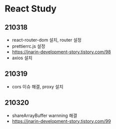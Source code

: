 # React Study

## 210318

- react-router-dom 설치, router 설정
- prettierrc.js 설정
- https://jnarin-development-story.tistory.com/98
- axios 설치

## 210319

- cors 이슈 해결, proxy 설치

## 210320

- shareArrayBuffer warnning 해결
- https://jnarin-development-story.tistory.com/99
